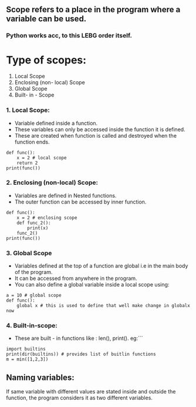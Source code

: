 ## Scope refers to a place in the program where a variable can be used.

### Python works acc, to this LEBG order itself.
# Type of scopes:

1. Local Scope
2. Enclosing (non- local) Scope
3. Global Scope
4. Built- in - Scope

### 1. Local Scope: 
- Variable defined inside a function.
- These variables can only be accessed inside the function it is defined.
- These are created when function is called and destroyed when the function ends.
```
def func():
	x = 2 # local scope
	return 2
print(func())
```
### 2. Enclosing (non-local) Scope:
- Variables are defined in Nested functions.
- The outer function can be accessed by inner function.
```
def func():
	x = 2 # enclosing scope
	def func_2():
		print(x)
	func_2()
print(func())
```
### 3. Global Scope
- Variables defined at the top of a function are global i.e in the main body of the program.
- It can be accessed from anywhere in the program.
- You can also define a global variable inside a local scope using:  
```
a = 10 # global scope
def func():
	global x # this is used to define that well make change in globalx now
```

### 4. Built-in-scope:
- These are built - in functions like : len(), print().
eg:```
```
import builtins
print(dir(builtins)) # provides list of buitlin functions
m = min([1,2,3])
```
## Naming variables: 
If same variable with different values are stated inside and outside the function, the program considers it as two different variables.
